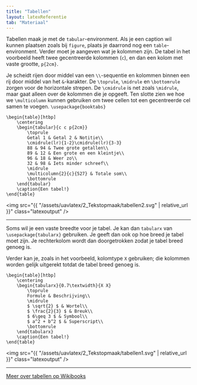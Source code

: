 ```yaml
---
title: "Tabellen"
layout: latexReferentie
tab: "Materiaal"
---
```


Tabellen maak je met de `tabular`-environment. Als je een caption wil kunnen
plaatsen zoals bij `figure`, plaats je daarrond nog een `table`-environment.
Verder moet je aangeven wat je kolommen zijn. De tabel in het voorbeeld heeft
twee gecentreerde kolommen (`c`), en dan een kolom met vaste grootte, `p{2cm}`.

Je scheidt rijen door middel van een `\\`-sequentie en kolommen binnen een rij
door middel van het `&`-karakter. De `\toprule`, `\midrule` en `\bottomrule`
zorgen voor de horizontale strepen. De `\cmidrule` is net zoals `\midrule`, maar
gaat alleen over de kolommen die je opgeeft. Ten slotte zien we hoe we
`\multicolumn` kunnen gebruiken om twee cellen tot een gecentreerde cel samen te
voegen. `\usepackage{booktabs}`

```
\begin{table}[htbp]
    \centering
    \begin{tabular}{c c p{2cm}}
        \toprule
        Getal 1 & Getal 2 & Notitie\\
        \cmidrule(lr){1-2}\cmidrule(lr){3-3}
        88 & 94 & Twee grote getallen\\
        89 & 12 & Een grote en een kleintje\\
        96 & 18 & Weer zo\\
        32 & 98 & Iets minder schreef\\
        \midrule
        \multicolumn{2}{c}{527} & Totale som\\
        \bottomrule
    \end{tabular}
    \caption{Een tabel!}
\end{table}
```

<img src="{{ "/assets/uavlatex/2_Tekstopmaak/tabellen2.svg" | relative_url }}"
class="latexoutput" />

---

Soms wil je een vaste breedte voor je tabel. Je kan dan `tabularx` van
`\usepackage{tabularx}` gebruiken. Je geeft dan ook op hoe breed je tabel moet
zijn. Je rechterkolom wordt dan doorgetrokken zodat je tabel breed genoeg is.

Verder kan je, zoals in het voorbeeld, kolomtype `X` gebruiken; die kolommen
worden gelijk uitgerekt totdat de tabel breed genoeg is.

```
\begin{table}[htbp]
    \centering
    \begin{tabularx}{0.7\textwidth}{X X}
        \toprule
        Formule & Beschrijving\\
        \midrule
        $ \sqrt{2} $ & Wortel\\
        $ \frac{2}{3} $ & Breuk\\
        $ 6\geq 3 $ & Symbool\\
        $ a^2 + b^2 $ & Superscript\\
        \bottomrule
    \end{tabularx}
    \caption{Een tabel!}
\end{table}
```

<img src="{{ "/assets/uavlatex/2_Tekstopmaak/tabellen1.svg" | relative_url }}"
class="latexoutput" />

---

<a href="https://en.wikibooks.org/wiki/LaTeX/Tables" target="_blank">Meer over tabellen op Wikibooks</a>
